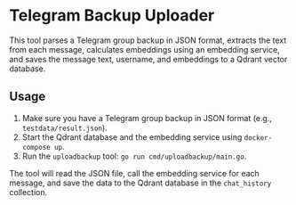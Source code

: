 # Telegram Backup Uploader

This tool parses a Telegram group backup in JSON format, extracts the text from each message, calculates embeddings using an embedding service, and saves the message text, username, and embeddings to a Qdrant vector database.

## Usage

1.  Make sure you have a Telegram group backup in JSON format (e.g., `testdata/result.json`).
2.  Start the Qdrant database and the embedding service using `docker-compose up`.
3.  Run the `uploadbackup` tool: `go run cmd/uploadbackup/main.go`.

The tool will read the JSON file, call the embedding service for each message, and save the data to the Qdrant database in the `chat_history` collection.